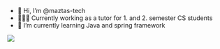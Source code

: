 - 👋 Hi, I’m @maztas-tech
- 🧑🏻‍💼 Currently working as a tutor for 1. and 2. semester CS students
- 🌱 I’m currently learning Java and spring framework

<!---
maztas-tech/maztas-tech is a ✨ special ✨ repository because its `README.md` (this file) appears on your GitHub profile.
You can click the Preview link to take a look at your changes.
--->
![](https://komarev.com/ghpvc/?username=maztas-tech&color=brightgreen&style=plastic)
